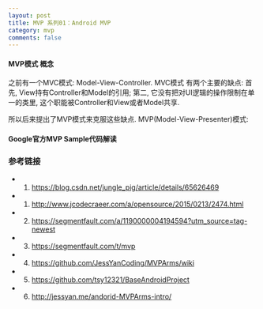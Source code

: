 ```yaml
---
layout: post
title: MVP 系列01：Android MVP
category: mvp
comments: false
---
```


#### MVP模式 概念

之前有一个MVC模式: Model-View-Controller.
MVC模式 有两个主要的缺点: 首先, View持有Controller和Model的引用; 第二, 它没有把对UI逻辑的操作限制在单一的类里, 这个职能被Controller和View或者Model共享.

所以后来提出了MVP模式来克服这些缺点.
MVP(Model-View-Presenter)模式:


 
#### Google官方MVP Sample代码解读


 
 
 
### 参考链接

* 1. <https://blog.csdn.net/jungle_pig/article/details/65626469>



* 1. <http://www.jcodecraeer.com/a/opensource/2015/0213/2474.html>

* 2. <https://segmentfault.com/a/1190000004194594?utm_source=tag-newest>

* 3. <https://segmentfault.com/t/mvp>

* 4. <https://github.com/JessYanCoding/MVPArms/wiki>
* 5. <https://github.com/tsy12321/BaseAndroidProject>
* 6. <http://jessyan.me/andorid-MVPArms-intro/>


